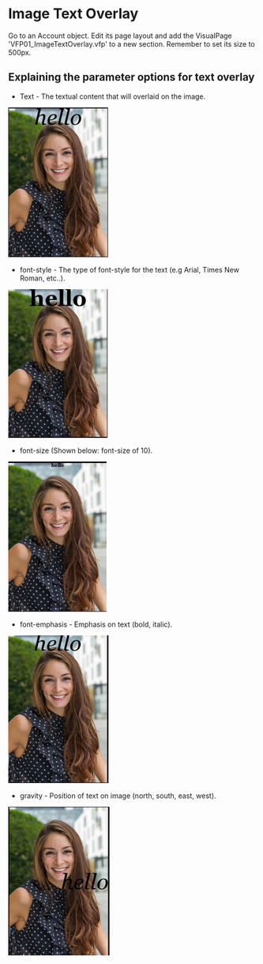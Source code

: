 
# Image Text Overlay

Go to an Account object. Edit its page layout and add the VisualPage 'VFP01_ImageTextOverlay.vfp' to a new section. Remember to set its size to 500px.

## Explaining the parameter options for text overlay


* Text - The textual content that will overlaid on the image.

<img src="https://github.com/SharinPix/demo-apex/blob/image_text_overlay/assets/clara-text.png">

* font-style - The type of font-style for the text (e.g Arial, Times New Roman, etc..).

<img src="https://github.com/SharinPix/demo-apex/blob/image_text_overlay/assets/clara-fontstyle.png">

* font-size (Shown below: font-size of 10).

<img src="https://github.com/SharinPix/demo-apex/blob/image_text_overlay/assets/clara-fontsize.png">

* font-emphasis - Emphasis on text (bold, italic).

<img src="https://github.com/SharinPix/demo-apex/blob/image_text_overlay/assets/clara-fontemphasis.png">

* gravity - Position of text on image (north, south, east, west).
<img src="https://github.com/SharinPix/demo-apex/blob/image_text_overlay/assets/clara-gravity.png">



